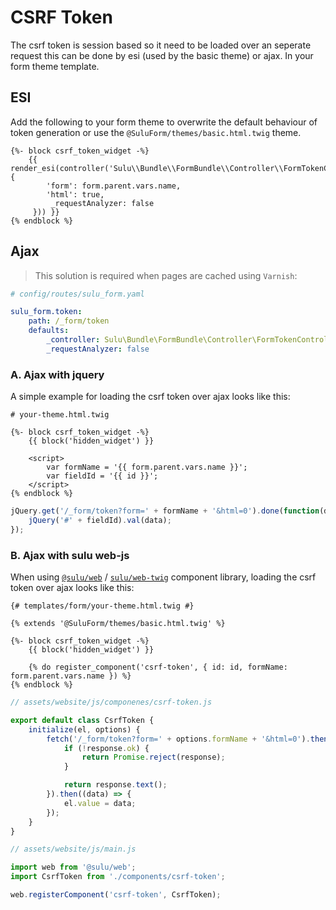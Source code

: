 # CSRF Token

The csrf token is session based so it need to be loaded over 
an seperate request this can be done by esi (used by the basic theme) or ajax.
In your form theme template.

## ESI

Add the following to your form theme to overwrite the default
behaviour of token generation or use the `@SuluForm/themes/basic.html.twig` theme.

```twig
{%- block csrf_token_widget -%}
    {{ render_esi(controller('Sulu\\Bundle\\FormBundle\\Controller\\FormTokenController::tokenAction', {
        'form': form.parent.vars.name,
        'html': true,
         _requestAnalyzer: false
     })) }}
{% endblock %}
```

## Ajax

> This solution is required when pages are cached using `Varnish`:

```yaml
# config/routes/sulu_form.yaml

sulu_form.token:
    path: /_form/token
    defaults:
        _controller: Sulu\Bundle\FormBundle\Controller\FormTokenController::tokenAction
        _requestAnalyzer: false
```

### A. Ajax with jquery

A simple example for loading the csrf token over ajax looks like this:

```twig
# your-theme.html.twig

{%- block csrf_token_widget -%}
    {{ block('hidden_widget') }}

    <script>
        var formName = '{{ form.parent.vars.name }}';
        var fieldId = '{{ id }}';
    </script>
{% endblock %}
```

```js
jQuery.get('/_form/token?form=' + formName + '&html=0').done(function(data) {
    jQuery('#' + fieldId).val(data);
});
```

### B. Ajax with sulu web-js

When using [`@sulu/web`](https://github.com/sulu/web-js) / [`sulu/web-twig`](https://github.com/sulu/web-twig) component library, loading the csrf token over ajax looks like this:

```twig
{# templates/form/your-theme.html.twig #}

{% extends '@SuluForm/themes/basic.html.twig' %}

{%- block csrf_token_widget -%}
    {{ block('hidden_widget') }}

    {% do register_component('csrf-token', { id: id, formName: form.parent.vars.name }) %}
{% endblock %}
```

```js
// assets/website/js/componenes/csrf-token.js

export default class CsrfToken {
    initialize(el, options) {
        fetch('/_form/token?form=' + options.formName + '&html=0').then((response) => {
            if (!response.ok) {
                return Promise.reject(response);
            }

            return response.text();
        }).then((data) => {
            el.value = data;
        });
    }
}
```

```js
// assets/website/js/main.js

import web from '@sulu/web';
import CsrfToken from './components/csrf-token';

web.registerComponent('csrf-token', CsrfToken);
```
